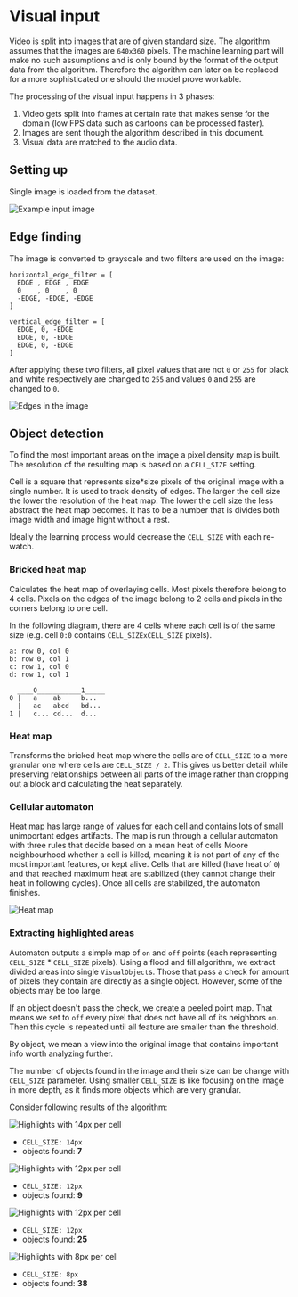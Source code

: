 # Visual input
Video is split into images that are of given standard size. The algorithm
assumes that the images are `640x360` pixels. The machine learning part will
make no such assumptions and is only bound by the format of the output data from
the algorithm. Therefore the algorithm can later on be replaced for a more
sophisticated one should the model prove workable.

The processing of the visual input happens in 3 phases:

1) Video gets split into frames at certain rate that makes sense for the domain
(low FPS data such as cartoons can be processed faster).
2) Images are sent though the algorithm described in this document.
3) Visual data are matched to the audio data.

## Setting up
Single image is loaded from the dataset.

![Example input image](images/visual_input.png)

## Edge finding
The image is converted to grayscale and two filters are used on the image:

```
horizontal_edge_filter = [
  EDGE , EDGE , EDGE
  0    , 0    , 0
  -EDGE, -EDGE, -EDGE
]

vertical_edge_filter = [
  EDGE, 0, -EDGE
  EDGE, 0, -EDGE
  EDGE, 0, -EDGE
]
```

After applying these two filters, all pixel values that are not `0` or `255` for
black and white respectively are changed to `255` and values `0` and `255` are
changed to `0`.

![Edges in the image](images/edge_detection.png)

## Object detection
To find the most important areas on the image a pixel density map is
built. The resolution of the resulting map is based on a `CELL_SIZE` setting.

Cell is a square that represents size*size pixels of the original image with
a single number. It is used to track density of edges. The larger the cell
size the lower the resolution of the heat map. The lower the cell size the
less abstract the heat map becomes. It has to be a number that is divides
both image width and image hight without a rest.

Ideally the learning process would decrease the `CELL_SIZE` with each re-watch.

### Bricked heat map
Calculates the heat map of overlaying cells. Most pixels therefore belong
to 4 cells. Pixels on the edges of the image belong to 2 cells and pixels
in the corners belong to one cell.

In the following diagram, there are 4 cells where each cell is of the same
size (e.g. cell `0:0` contains `CELL_SIZExCELL_SIZE` pixels).

```
a: row 0, col 0
b: row 0, col 1
c: row 1, col 0
d: row 1, col 1

  ____0___________1_____
0 |   a    ab     b...
  |   ac   abcd   bd...
1 |   c... cd...  d...
```

### Heat map
Transforms the bricked heat map where the cells are of `CELL_SIZE` to a more
granular one where cells are `CELL_SIZE / 2`. This gives us better detail
while preserving relationships between all parts of the image rather than
cropping out a block and calculating the heat separately.

### Cellular automaton
Heat map has large range of values for each cell and contains lots of small
unimportant edges artifacts. The map is run through a cellular automaton with
three rules that decide based on a mean heat of cells Moore neighbourhood
whether a cell is killed, meaning it is not part of any of the most important
features, or kept alive. Cells that are killed (have heat of `0`) and that
reached maximum heat are stabilized (they cannot change their heat in following
cycles). Once all cells are stabilized, the automaton finishes.

![Heat map](images/heat_detection.png)

### Extracting highlighted areas
Automaton outputs a simple map of `on` and `off` points (each representing
`CELL_SIZE` * `CELL_SIZE` pixels). Using a flood and fill algorithm, we extract
divided areas into single `VisualObject`s. Those that pass a check for amount of
pixels they contain are directly as a single object. However, some of the objects
may be too large.

If an object doesn't pass the check, we create a peeled point map. That means we
set to `off` every pixel that does not have all of its neighbors `on`. Then this
cycle is repeated until all feature are smaller than the threshold.

By object, we mean a view into the original image that contains important info
worth analyzing further.

The number of objects found in the image and their size can be change with
`CELL_SIZE` parameter. Using smaller `CELL_SIZE` is like focusing on the image
in more depth, as it finds more objects which are very granular.

Consider following results of the algorithm:

![Highlights with 14px per cell](images/highlighted_objects_14px_cell.png)
- `CELL_SIZE: 14px`
- objects found: **7**

![Highlights with 12px per cell](images/highlighted_objects_12px_cell.png)
- `CELL_SIZE: 12px`
- objects found: **9**

![Highlights with 12px per cell](images/highlighted_objects_12px_cell.png)
- `CELL_SIZE: 12px`
- objects found: **25**

![Highlights with 8px per cell](images/highlighted_objects_8px_cell.png)
- `CELL_SIZE: 8px`
- objects found: **38**
